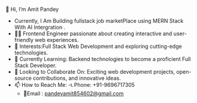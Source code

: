  

  👋 Hi, I’m Amit Pandey  
  - Currently, I Am Building fullstack job marketPlace using MERN Stack With AI Intergration .
- 👨‍💻 Frontend Engineer passionate about creating interactive and user-friendly web experiences.  
- 🌟 Interests:Full Stack Web Development and exploring cutting-edge technologies.  
- 🌱 Currently Learning: Backend technologies to become a proficient Full Stack Developer.  
- 🤝 Looking to Collaborate On: Exciting web development projects, open-source contributions, and innovative ideas.  
- 📫 How to Reach Me:
   -📞 Phone: +91-9696717305
   - 📧Email : pandeyamit854602@gmail.com 
 


